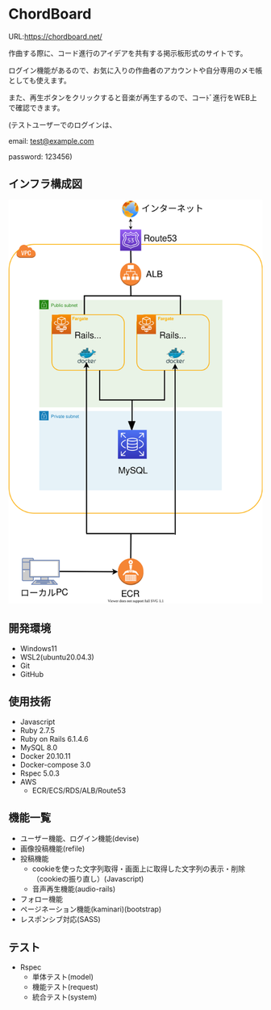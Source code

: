 # ChordBoard
URL:https://chordboard.net/


作曲する際に、コード進行のアイデアを共有する掲示板形式のサイトです。


ログイン機能があるので、お気に入りの作曲者のアカウントや自分専用のメモ帳としても使えます。


また、再生ボタンをクリックすると音楽が再生するので、コーﾄﾞ進行をWEB上で確認できます。


(テストユーザーでのログインは、


email: test@example.com


password: 123456)



## インフラ構成図
![](infrastructure.svg)



## 開発環境
* Windows11
* WSL2(ubuntu20.04.3)
* Git
* GitHub


## 使用技術
* Javascript
* Ruby 2.7.5
* Ruby on Rails 6.1.4.6
* MySQL 8.0
* Docker 20.10.11
* Docker-compose 3.0
* Rspec 5.0.3
* AWS
  * ECR/ECS/RDS/ALB/Route53


## 機能一覧
* ユーザー機能、ログイン機能(devise)
* 画像投稿機能(refile)
* 投稿機能
  * cookieを使った文字列取得・画面上に取得した文字列の表示・削除（cookieの振り直し）(Javascript)
  * 音声再生機能(audio-rails)
* フォロー機能
* ページネーション機能(kaminari)(bootstrap)
* レスポンシブ対応(SASS)

## テスト
* Rspec
  * 単体テスト(model)
  * 機能テスト(request)
  * 統合テスト(system)
